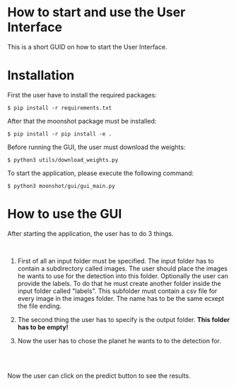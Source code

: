# How to start and use the User Interface

This is a short GUID on how to start the User Interface. 

# Installation

First the user have to install the required packages:

```console
$ pip install -r requirements.txt
```

After that the moonshot package must be installed:

```console
$ pip install -r pip install -e .
```

Before running the GUI, the user must download
the weights:

```console
$ python3 utils/download_weights.py
```

To start the application, please execute the
following command:

```console
$ python3 moonshot/gui/gui_main.py
```

# How to use the GUI

After starting the application, the user has to
do 3 things.

<br>

1. First of all an input folder must
be specified. The input folder has to contain a
subdirectory called images. The user should place
the images he wants to use for the detection
into this folder. Optionally the user can provide
the labels. To do that he must create another
folder inside the input folder called "labels".
This subfolder must contain a csv file
for every image in the images folder. The name
has to be the same ecxept the file ending.

2. The second thing the user has to specify
is the output folder. <b>This folder has to
be empty!</b>

3. Now the user has to chose the planet he
wants to to the detection for.

<br>
<br>

Now the user can click on the predict button
to see the results.